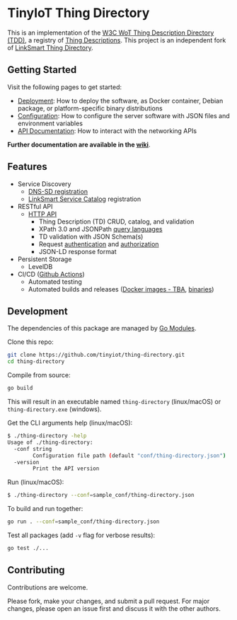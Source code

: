 # TinyIoT Thing Directory
This is an implementation of the [W3C WoT Thing Description Directory (TDD)](https://w3c.github.io/wot-discovery/), a registry of [Thing Descriptions](https://www.w3.org/TR/wot-thing-description/). This project is an independent fork of [LinkSmart Thing Directory](https://github.com/linksmart/thing-directory).

## Getting Started
Visit the following pages to get started:
* [Deployment](../../wiki/Deployment): How to deploy the software, as Docker container, Debian package, or platform-specific binary distributions
* [Configuration](../../wiki/Configuration): How to configure the server software with JSON files and environment variables
* [API Documentation][1]: How to interact with the networking APIs

**Further documentation are available in the [wiki](../../wiki)**.

## Features
* Service Discovery
  * [DNS-SD registration](../../wiki/Discovery-with-DNS-SD)
  * [LinkSmart Service Catalog](https://github.com/linksmart/service-catalog) registration
* RESTful API
  * [HTTP API][1]
    * Thing Description (TD) CRUD, catalog, and validation
    * XPath 3.0 and JSONPath [query languages](../../wiki/Query-Language)
    * TD validation with JSON Schema(s)
    * Request [authentication](https://github.com/linksmart/go-sec/wiki/Authentication) and [authorization](https://github.com/linksmart/go-sec/wiki/Authorization)
    * JSON-LD response format
* Persistent Storage
  * LevelDB
* CI/CD ([Github Actions](https://github.com/tinyiot/thing-directory/actions?query=workflow:CICD))
  * Automated testing
  * Automated builds and releases ([Docker images - TBA](#), [binaries](https://github.com/tinyiot/thing-directory/releases))

## Development
The dependencies of this package are managed by [Go Modules](https://github.com/golang/go/wiki/Modules).

Clone this repo:
```bash
git clone https://github.com/tinyiot/thing-directory.git
cd thing-directory
```

Compile from source:
```bash
go build
```
This will result in an executable named `thing-directory` (linux/macOS) or `thing-directory.exe` (windows).

Get the CLI arguments help (linux/macOS):
```bash
$ ./thing-directory -help
Usage of ./thing-directory:
  -conf string
        Configuration file path (default "conf/thing-directory.json")
  -version
        Print the API version
```

Run (linux/macOS):
```bash
$ ./thing-directory --conf=sample_conf/thing-directory.json
```

To build and run together:
```bash
go run . --conf=sample_conf/thing-directory.json
```

Test all packages (add `-v` flag for verbose results):
```bash
go test ./...
```


## Contributing
Contributions are welcome. 

Please fork, make your changes, and submit a pull request. For major changes, please open an issue first and discuss it with the other authors.


[1]: https://petstore.swagger.io?url=https://raw.githubusercontent.com/tinyiot/thing-directory/master/apidoc/openapi-spec.yml
